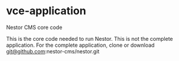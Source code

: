 # vce-application
Nestor CMS core code

This is the core code needed to run Nestor.  This is not the complete application.
For the complete application, clone or download git@github.com:nestor-cms/nestor.git
